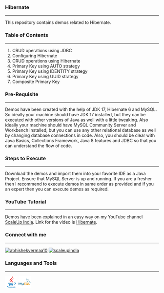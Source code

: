   <h3 style="text-align: left;">Hibernate</h3>
  <hr>
  <p style="text-align: left;">
    This repository contains demos related to Hibernate.
  </p>

  <h3 style="text-align: left;">Table of Contents</h3>
  <hr>
  <ol style="text-align: left;">
    <li>CRUD operations using JDBC</li>
	<li>Configuring Hibernate</li>
	<li>CRUD operations using Hibernate</li>
	<li>Primary Key using AUTO strategy</li>
	<li>Primary Key using IDENTITY strategy</li>
	<li>Primary Key using UUID strategy</li>
	<li>Composite Primary Key</li>
  </ol>

  <h3 style="text-align: left;">Pre-Requisite</h3>
  <hr>
  <p style="text-align: left;">
    Demos have been created with the help of JDK 17, Hibernate 6 and MySQL. So ideally your machine should have JDK 17 installed, but they can be executed with other versions of Java as well with a little tweaking. Also ideally your machine should have MySQL Community Server and Workbench installed, but you can use any other relational database as well by changing database connections in code. Also, you should be clear with Java Basics, Collections Framework, Java 8 features and JDBC so that you can understand the flow of code.
  </p>

  <h3 style="text-align: left;">Steps to Execute</h3>
  <hr>
  <p style="text-align: left;">
    Download the demos and import them into your favorite IDE as a Java Project. Ensure that MySQL Server is up and running. If you are a fresher then I recommend to execute demos in same order as provided and if you an expert then you can execute demos as required.
  </p>

  <h3 style="text-align: left;">YouTube Tutorial</h3>
  <hr>
  <p style="text-align: left;">
    Demos have been explained in an easy way on my YouTube channel <a href="https://www.youtube.com/@ScaleUpIndia?sub_confirmation=1" target="_blank">ScaleUp India</a>. Link for the video is <a href="https://www.youtube.com/playlist?list=PLJDwhlqmpSfNYPqMMqNj7DXl41fnTVJuY" target="_blank">Hibernate</a>.
  </p>

  <h3 style="text-align: left;">Connect with me</h3>
  <hr>
  <p style="text-align: left;">
    <a href="https://linkedin.com/in/abhishekvermaa10" target="_blank"><img align="center" src="https://raw.githubusercontent.com/rahuldkjain/github-profile-readme-generator/master/src/images/icons/Social/linked-in-alt.svg" alt="abhishekvermaa10" height="30" width="40" /></a>
    <a href="https://www.youtube.com/@ScaleUpIndia?sub_confirmation=1" target="_blank"><img align="center" src="https://raw.githubusercontent.com/rahuldkjain/github-profile-readme-generator/master/src/images/icons/Social/youtube.svg" alt="scaleupindia" height="30" width="40" /></a>
  </p>

  <h3 style="text-align: left;">Languages and Tools</h3>
  <hr>
  <p style="text-align: left;">
    <a href="https://www.java.com" target="_blank" rel="noreferrer"><img src="https://raw.githubusercontent.com/devicons/devicon/master/icons/java/java-original.svg" alt="java" width="40" height="40"/></a>
    <a href="https://www.mysql.com/" target="_blank" rel="noreferrer"> <img src="https://raw.githubusercontent.com/devicons/devicon/master/icons/mysql/mysql-original-wordmark.svg" alt="mysql" width="40" height="40"/> </a>
  </p>
